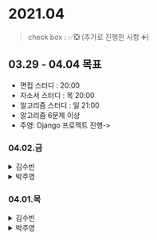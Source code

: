 # 2021.04

> check box : ✅❎ (추가로 진행한 사항 ➕)

## 03.29 - 04.04 목표
- 면접 스터디 :  20:00
- 자소서 스터디 : 목 20:00
- 알고리즘 스터디 : 일 21:00
- 알고리즘 6문제 이상
- 주영: Django 프로젝트 진행-> 

### 04.02.금

<details>
<summary>김수빈</summary>

|Check|To Do|
|:---:|---|
|✅|CJ 올리브네트웍스 자소서 - 수정|
||알고리즘 2문제|

</details>

<details>
<summary>박주영</summary>
  
|Check|To Do|
|:---:|---|
||CJ 올리브네트웍스 자소서|
||면접 질문 리스트 뽑기|
||알고리즘 1문제|

</details>

### 04.01.목

<details>
<summary>김수빈</summary>

|Check|To Do|
|:---:|---|
|✅|CJ 올리브네트웍스 자소서|
|✅|알고리즘 3문제|

</details>

<details>
<summary>박주영</summary>
  
|Check|To Do|
|:---:|---|
||CJ 올리브네트웍스 자소서|
||면접 질문 리스트 뽑기|
||알고리즘 1문제|

</details>
